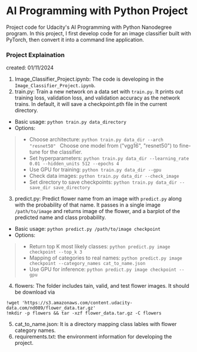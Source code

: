 # AI Programming with Python Project

Project code for Udacity's AI Programming with Python Nanodegree program. In this project, I first develop code for an image classifier built with PyTorch, then convert it into a command line application.

### Project Explaination
created: 01/11/2024

1. Image_Classifier_Project.ipynb: The code is developing in the `Image_Classifier_Project.ipynb`.
2. train.py: Train a new network on a data set with `train.py`. It prints out training loss, validation loss, and validation accuracy as the network trains. In default, it will save a checkpoint.pth file in the current directory.
* Basic usage: `python train.py data_directory`
* Options: 
> * Choose architecture: `python train.py data_dir --arch "resnet50" ` Choose one model from ("vgg16", "resnet50") to fine-tune for the classifier. 
> * Set hyperparameters: `python train.py data_dir --learning_rate 0.01 --hidden_units 512 --epochs 4`  
> * Use GPU for training: `python train.py data_dir --gpu`
> * Check data images: `python train.py data_dir --check_image`
> * Set directory to save checkpoints: `python train.py data_dir --save_dir save_directory` 
3. predict.py: Predict flower name from an image with `predict.py` along with the probability of that name. It passes in a single image `/path/to/image` and returns image of the flower, and a barplot of the predicted name and class probability.
* Basic usage: `python predict.py /path/to/image checkpoint`
* Options: 
> * Return top K most likely classes: `python predict.py image checkpoint --top_k 3`
> * Mapping of categories to real names: `python predict.py image checkpoint --category_names cat_to_name.json`
> * Use GPU for inference: `python predict.py image checkpoint --gpu`
4. flowers: The folder includes tain, valid, and test flower images. It should be download via 
```
!wget 'https://s3.amazonaws.com/content.udacity-data.com/nd089/flower_data.tar.gz'
!mkdir -p flowers && tar -xzf flower_data.tar.gz -C flowers
```
5. cat_to_name.json: It is a directory mapping class lables with flower category names.
6. requirements.txt: the environment information for developing the project.

